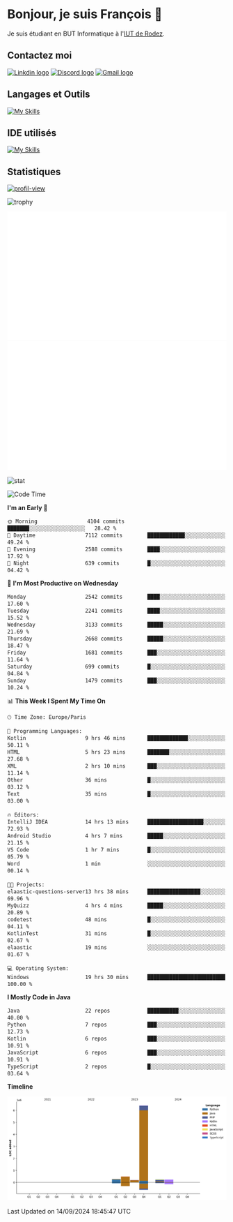 # Bonjour, je suis François 👋

Je suis étudiant en BUT Informatique à l'[IUT de Rodez](https://iut-rodez.fr).

## Contactez moi

<p>
<a href="https://www.linkedin.com/in/fran%C3%A7ois-de-saint-palais-00985327a/" target="blank"><img src="https://img.shields.io/badge/LinkedIn-0077B5?style=for-the-badge&logo=linkedin&logoColor=white" alt="Linkdin logo"/></a>
<a href="https://discord.gg/francis389" target="blank"><img src="https://img.shields.io/badge/Discord-7289DA?style=for-the-badge&logo=discord&logoColor=white" alt="Discord logo" /></a>
<a href="mailto:francois-sp@gmx.fr" target="blank"><img src="https://img.shields.io/badge/Gmail-D14836?style=for-the-badge&logo=gmail&logoColor=white" alt="Gmail logo"/></a> 
</p>

## Langages et Outils

[![My Skills](https://skillicons.dev/icons?i=java,py,kotlin,spring,git,html,css,sass,svelte,vue,angular,react,bootstrap,ts,jquery,js,php,mysql,sqlite,grafana,linux,windows,figma,postman)](https://skillicons.dev)

## IDE utilisés

[![My Skills](https://skillicons.dev/icons?i=idea,phpstorm,pycharm,androidstudio,vscode,webstorm,eclipse)](https://skillicons.dev)

## Statistiques

[![profil-view](https://komarev.com/ghpvc/?username=francois389&label=Profile%20views&color=0e75b6&style=flat)](https://github.com/ryo-ma/github-profile-trophy)

![trophy](https://github-profile-trophy.vercel.app/?username=Francois389&theme=onedark&column=-1)

![top-lang](https://raw.githubusercontent.com/Francois389/github-stat/master/generated/languages.svg#gh-dark-mode-only)
![](https://raw.githubusercontent.com/Francois389/github-stat/master/generated/overview.svg#gh-dark-mode-only)

![stat](https://github-readme-stats.vercel.app/api?username=francois389&show_icons=true&locale=fr&theme=onedark)

<!--START_SECTION:waka-->
![Code Time](http://img.shields.io/badge/Code%20Time-324%20hrs%2011%20mins-blue)

**I'm an Early 🐤** 

```text
🌞 Morning                4104 commits        ███████░░░░░░░░░░░░░░░░░░   28.42 % 
🌆 Daytime                7112 commits        ████████████░░░░░░░░░░░░░   49.24 % 
🌃 Evening                2588 commits        ████░░░░░░░░░░░░░░░░░░░░░   17.92 % 
🌙 Night                  639 commits         █░░░░░░░░░░░░░░░░░░░░░░░░   04.42 % 
```
📅 **I'm Most Productive on Wednesday** 

```text
Monday                   2542 commits        ████░░░░░░░░░░░░░░░░░░░░░   17.60 % 
Tuesday                  2241 commits        ████░░░░░░░░░░░░░░░░░░░░░   15.52 % 
Wednesday                3133 commits        █████░░░░░░░░░░░░░░░░░░░░   21.69 % 
Thursday                 2668 commits        █████░░░░░░░░░░░░░░░░░░░░   18.47 % 
Friday                   1681 commits        ███░░░░░░░░░░░░░░░░░░░░░░   11.64 % 
Saturday                 699 commits         █░░░░░░░░░░░░░░░░░░░░░░░░   04.84 % 
Sunday                   1479 commits        ███░░░░░░░░░░░░░░░░░░░░░░   10.24 % 
```


📊 **This Week I Spent My Time On** 

```text
🕑︎ Time Zone: Europe/Paris

💬 Programming Languages: 
Kotlin                   9 hrs 46 mins       █████████████░░░░░░░░░░░░   50.11 % 
HTML                     5 hrs 23 mins       ███████░░░░░░░░░░░░░░░░░░   27.68 % 
XML                      2 hrs 10 mins       ███░░░░░░░░░░░░░░░░░░░░░░   11.14 % 
Other                    36 mins             █░░░░░░░░░░░░░░░░░░░░░░░░   03.12 % 
Text                     35 mins             █░░░░░░░░░░░░░░░░░░░░░░░░   03.00 % 

🔥 Editors: 
IntelliJ IDEA            14 hrs 13 mins      ██████████████████░░░░░░░   72.93 % 
Android Studio           4 hrs 7 mins        █████░░░░░░░░░░░░░░░░░░░░   21.15 % 
VS Code                  1 hr 7 mins         █░░░░░░░░░░░░░░░░░░░░░░░░   05.79 % 
Word                     1 min               ░░░░░░░░░░░░░░░░░░░░░░░░░   00.14 % 

🐱‍💻 Projects: 
elaastic-questions-server13 hrs 38 mins      █████████████████░░░░░░░░   69.96 % 
MyQuizz                  4 hrs 4 mins        █████░░░░░░░░░░░░░░░░░░░░   20.89 % 
codetest                 48 mins             █░░░░░░░░░░░░░░░░░░░░░░░░   04.11 % 
KotlinTest               31 mins             █░░░░░░░░░░░░░░░░░░░░░░░░   02.67 % 
elaastic                 19 mins             ░░░░░░░░░░░░░░░░░░░░░░░░░   01.67 % 

💻 Operating System: 
Windows                  19 hrs 30 mins      █████████████████████████   100.00 % 
```

**I Mostly Code in Java** 

```text
Java                     22 repos            ██████████░░░░░░░░░░░░░░░   40.00 % 
Python                   7 repos             ███░░░░░░░░░░░░░░░░░░░░░░   12.73 % 
Kotlin                   6 repos             ███░░░░░░░░░░░░░░░░░░░░░░   10.91 % 
JavaScript               6 repos             ███░░░░░░░░░░░░░░░░░░░░░░   10.91 % 
TypeScript               2 repos             █░░░░░░░░░░░░░░░░░░░░░░░░   03.64 % 
```



**Timeline**

![Lines of Code chart](https://raw.githubusercontent.com/Francois389/Francois389/main/assets/bar_graph.png)


 Last Updated on 14/09/2024 18:45:47 UTC
<!--END_SECTION:waka-->

